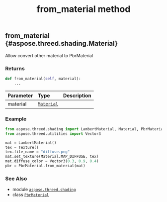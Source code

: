 ﻿---
title: from_material method
second_title: Aspose.3D for Python via .NET API References
description: 
type: docs
weight: 30
url: /aspose.threed.shading/pbrmaterial/from_material/
is_root: false
---

## from_material {#aspose.threed.shading.Material}

Allow convert other material to PbrMaterial


### Returns 





```python
def from_material(self, material):
    ...
```


| Parameter | Type | Description |
| :- | :- | :- |
| material | [`Material`](/3d/python-net/aspose.threed.shading/material) |  |

### Example 


```python
from aspose.threed.shading import LambertMaterial, Material, PbrMaterial, Texture
from aspose.threed.utilities import Vector3

mat = LambertMaterial()
tex = Texture()
tex.file_name = "diffuse.png"
mat.set_texture(Material.MAP_DIFFUSE, tex)
mat.diffuse_color = Vector3(0.3, 0.9, 0.4)
pbr = PbrMaterial.from_material(mat)

```



### See Also
* module [`aspose.threed.shading`](../../)
* class [`PbrMaterial`](/3d/python-net/aspose.threed.shading/pbrmaterial)
